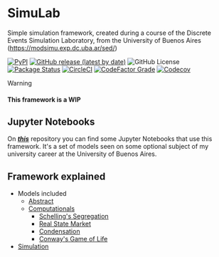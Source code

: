 # SimuLab

Simple simulation framework, created during a course of the Discrete Events Simulation Laboratory, from the University of Buenos Aires (https://modsimu.exp.dc.uba.ar/sed/)

[![PyPI](https://img.shields.io/pypi/v/simulab?color=blue&label=PyPI%20Version&logo=python&logoColor=white)](https://pypi.org/project/simulab/)
[![GitHub release (latest by date)](https://img.shields.io/github/v/release/EzequielPuerta/simulab?label=Latest%20Release&display_name=tag&logo=github&logoColor=white)](https://github.com/EzequielPuerta/simulab/releases/latest)
![GitHub License](https://img.shields.io/github/license/EzequielPuerta/simulab?label=License&logo=github&logoColor=white)
[![Package Status](https://img.shields.io/pypi/status/simulab.svg?label=PyPI%20Status&logo=python&logoColor=white)](https://pypi.org/project/simulab/)
[![CircleCI](https://img.shields.io/circleci/build/gh/EzequielPuerta/simulab/main?label=CircleCI%20Build&logo=circleci&logoColor=white)](https://circleci.com/gh/EzequielPuerta/simulab)
[![CodeFactor Grade](https://img.shields.io/codefactor/grade/github/EzequielPuerta/simulab/main?label=CodeFactor&logo=codefactor&logoColor=white)](https://www.codefactor.io/repository/github/ezequielpuerta/simulab)
[![Codecov](https://img.shields.io/codecov/c/gh/EzequielPuerta/simulab?label=Codecov&logo=codecov&logoColor=white)](https://codecov.io/gh/EzequielPuerta/simulab)

> [!WARNING]
> #### This framework is a WIP

## Jupyter Notebooks

On ***[this](https://github.com/EzequielPuerta-University/modelado_y_simulacion_de_sistemas_complejos)*** repository you can find some Jupyter Notebooks that use this framework. It's a set of models seen on some optional subject of my university career at the University of Buenos Aires.

## Framework explained

* Models included
    * [Abstract](docs/abstract.md)
    * [Computationals](docs/computational.md)
        * [Schelling's Segregation](docs/computational.md#schellings-segregation)
        * [Real State Market](docs/computational.md#real-state-market)
        * [Condensation](docs/computational.md#condensation)
        * [Conway's Game of Life](docs/computational.md#conways-game-of-life)
* [Simulation](docs/simulation.md)
